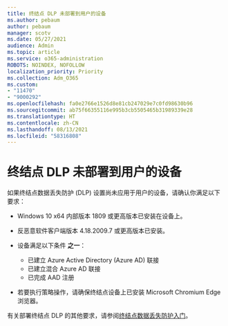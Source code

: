 ```yaml
---
title: 终结点 DLP 未部署到用户的设备
ms.author: pebaum
author: pebaum
manager: scotv
ms.date: 05/27/2021
audience: Admin
ms.topic: article
ms.service: o365-administration
ROBOTS: NOINDEX, NOFOLLOW
localization_priority: Priority
ms.collection: Adm_O365
ms.custom:
- "11470"
- "9000292"
ms.openlocfilehash: fa0e2766e1526d8e81cb247029e7c0fd98630b96
ms.sourcegitcommit: ab75f66355116e995b3cb5505465b31989339e28
ms.translationtype: HT
ms.contentlocale: zh-CN
ms.lasthandoff: 08/13/2021
ms.locfileid: "58316808"
---
```

# <a name="endpoint-dlp-not-deployed-to-users-device"></a>终结点 DLP 未部署到用户的设备

如果终结点数据丢失防护 (DLP) 设置尚未应用于用户的设备，请确认你满足以下要求：

- Windows 10 x64 内部版本 1809 或更高版本已安装在设备上。
- 反恶意软件客户端版本 4.18.2009.7 或更高版本已安装。
- 设备满足以下条件 **之一**：
    
    - 已建立 Azure Active Directory (Azure AD) 联接
    - 已建立混合 Azure AD 联接
    - 已完成 AAD 注册

- 若要执行策略操作，请确保终结点设备上已安装 Microsoft Chromium Edge 浏览器。

有关部署终结点 DLP 的其他要求，请参阅[终结点数据丢失防护入门](https://docs.microsoft.com/microsoft-365/compliance/endpoint-dlp-getting-started#prepare-your-endpoints)。